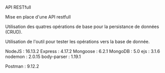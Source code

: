 API RESTfull 

Mise en place d'une API restfull

Utilisation des quatres opérations de base pour la persistance de données (CRUD).

Utilisation de l'outil pour tester les opérations vers la base de donnée.

NodeJS : 16.13.2
Express : 4.17.2
Mongoose : 6.2.1
MongoDB : 5.0
ejs : 3.1.6
nodemon : 2.0.15
body-parser : 1.19.1

Postman : 9.12.2
